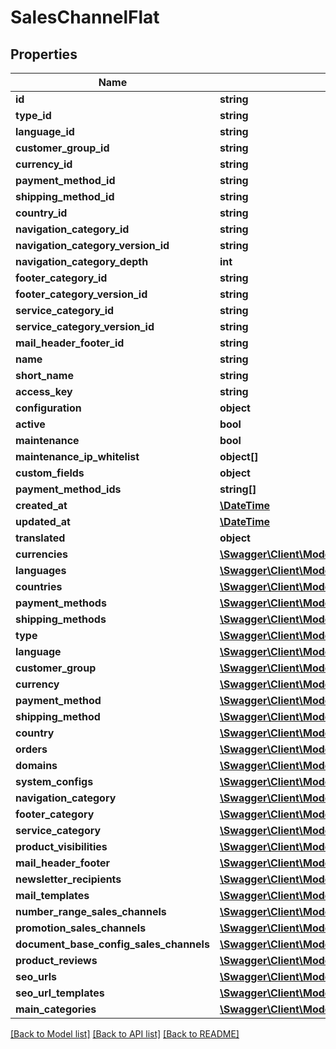 # SalesChannelFlat

## Properties
Name | Type | Description | Notes
------------ | ------------- | ------------- | -------------
**id** | **string** |  | [optional] 
**type_id** | **string** |  | 
**language_id** | **string** |  | 
**customer_group_id** | **string** |  | 
**currency_id** | **string** |  | 
**payment_method_id** | **string** |  | 
**shipping_method_id** | **string** |  | 
**country_id** | **string** |  | 
**navigation_category_id** | **string** |  | 
**navigation_category_version_id** | **string** |  | [optional] 
**navigation_category_depth** | **int** |  | [optional] 
**footer_category_id** | **string** |  | [optional] 
**footer_category_version_id** | **string** |  | [optional] 
**service_category_id** | **string** |  | [optional] 
**service_category_version_id** | **string** |  | [optional] 
**mail_header_footer_id** | **string** |  | [optional] 
**name** | **string** |  | 
**short_name** | **string** |  | [optional] 
**access_key** | **string** |  | 
**configuration** | **object** |  | [optional] 
**active** | **bool** |  | [optional] 
**maintenance** | **bool** |  | [optional] 
**maintenance_ip_whitelist** | **object[]** |  | [optional] 
**custom_fields** | **object** |  | [optional] 
**payment_method_ids** | **string[]** |  | [optional] 
**created_at** | [**\DateTime**](\DateTime.md) |  | 
**updated_at** | [**\DateTime**](\DateTime.md) |  | 
**translated** | **object** |  | [optional] 
**currencies** | [**\Swagger\Client\Model\CurrencyFlat**](CurrencyFlat.md) |  | [optional] 
**languages** | [**\Swagger\Client\Model\LanguageFlat**](LanguageFlat.md) |  | [optional] 
**countries** | [**\Swagger\Client\Model\CountryFlat**](CountryFlat.md) |  | [optional] 
**payment_methods** | [**\Swagger\Client\Model\PaymentMethodFlat**](PaymentMethodFlat.md) |  | [optional] 
**shipping_methods** | [**\Swagger\Client\Model\ShippingMethodFlat**](ShippingMethodFlat.md) |  | [optional] 
**type** | [**\Swagger\Client\Model\SalesChannelTypeFlat**](SalesChannelTypeFlat.md) |  | [optional] 
**language** | [**\Swagger\Client\Model\LanguageFlat**](LanguageFlat.md) |  | [optional] 
**customer_group** | [**\Swagger\Client\Model\CustomerGroupFlat**](CustomerGroupFlat.md) |  | [optional] 
**currency** | [**\Swagger\Client\Model\CurrencyFlat**](CurrencyFlat.md) |  | [optional] 
**payment_method** | [**\Swagger\Client\Model\PaymentMethodFlat**](PaymentMethodFlat.md) |  | [optional] 
**shipping_method** | [**\Swagger\Client\Model\ShippingMethodFlat**](ShippingMethodFlat.md) |  | [optional] 
**country** | [**\Swagger\Client\Model\CountryFlat**](CountryFlat.md) |  | [optional] 
**orders** | [**\Swagger\Client\Model\OrderFlat**](OrderFlat.md) |  | [optional] 
**domains** | [**\Swagger\Client\Model\SalesChannelDomainFlat**](SalesChannelDomainFlat.md) |  | [optional] 
**system_configs** | [**\Swagger\Client\Model\SystemConfigFlat**](SystemConfigFlat.md) |  | [optional] 
**navigation_category** | [**\Swagger\Client\Model\CategoryFlat**](CategoryFlat.md) |  | [optional] 
**footer_category** | [**\Swagger\Client\Model\CategoryFlat**](CategoryFlat.md) |  | [optional] 
**service_category** | [**\Swagger\Client\Model\CategoryFlat**](CategoryFlat.md) |  | [optional] 
**product_visibilities** | [**\Swagger\Client\Model\ProductVisibilityFlat**](ProductVisibilityFlat.md) |  | [optional] 
**mail_header_footer** | [**\Swagger\Client\Model\MailHeaderFooterFlat**](MailHeaderFooterFlat.md) |  | [optional] 
**newsletter_recipients** | [**\Swagger\Client\Model\NewsletterRecipientFlat**](NewsletterRecipientFlat.md) |  | [optional] 
**mail_templates** | [**\Swagger\Client\Model\MailTemplateSalesChannelFlat**](MailTemplateSalesChannelFlat.md) |  | [optional] 
**number_range_sales_channels** | [**\Swagger\Client\Model\NumberRangeSalesChannelFlat**](NumberRangeSalesChannelFlat.md) |  | [optional] 
**promotion_sales_channels** | [**\Swagger\Client\Model\PromotionSalesChannelFlat**](PromotionSalesChannelFlat.md) |  | [optional] 
**document_base_config_sales_channels** | [**\Swagger\Client\Model\DocumentBaseConfigSalesChannelFlat**](DocumentBaseConfigSalesChannelFlat.md) |  | [optional] 
**product_reviews** | [**\Swagger\Client\Model\ProductReviewFlat**](ProductReviewFlat.md) |  | [optional] 
**seo_urls** | [**\Swagger\Client\Model\SeoUrlFlat**](SeoUrlFlat.md) |  | [optional] 
**seo_url_templates** | [**\Swagger\Client\Model\SeoUrlTemplateFlat**](SeoUrlTemplateFlat.md) |  | [optional] 
**main_categories** | [**\Swagger\Client\Model\MainCategoryFlat**](MainCategoryFlat.md) |  | [optional] 

[[Back to Model list]](../../README.md#documentation-for-models) [[Back to API list]](../../README.md#documentation-for-api-endpoints) [[Back to README]](../../README.md)

